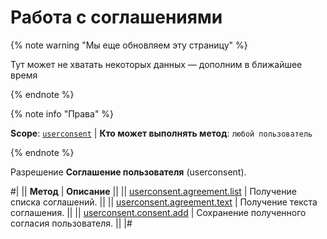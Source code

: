 # Работа с соглашениями

{% note warning "Мы еще обновляем эту страницу" %}

Тут может не хватать некоторых данных — дополним в ближайшее время

{% endnote %}

{% note info "Права" %}

**Scope**: [`userconsent`](../scopes/permissions.md) | **Кто может выполнять метод**: `любой пользователь`

{% endnote %}

Разрешение **Соглашение пользователя** (userconsent).

#|
|| **Метод** | **Описание** ||
|| [userconsent.agreement.list](./user-consent-agreement-list.md) | Получение списка соглашений. ||
|| [userconsent.agreement.text](./user-consent-agreement-text.md) | Получение текста соглашения. ||
|| [userconsent.consent.add](./user-consent-consent-add.md) | Сохранение полученного согласия пользователя. ||
|#